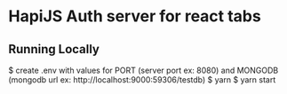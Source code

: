 # HapiJS Auth server for react tabs

## Running Locally
$ create .env with values for PORT (server port ex: 8080) and MONGODB (mongodb url ex: http://localhost:9000:59306/testdb)
$ yarn
$ yarn start
